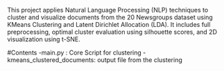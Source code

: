 This project applies Natural Language Processing (NLP) techniques to cluster and visualize documents from the 20 Newsgroups dataset using KMeans Clustering 
and Latent Dirichlet Allocation (LDA). It includes full preprocessing, optimal cluster evaluation using silhouette scores, and 2D visualization using t-SNE.

#Contents
-main.py : Core Script for clustering
-kmeans_clustered_documents: output file from the clustering
